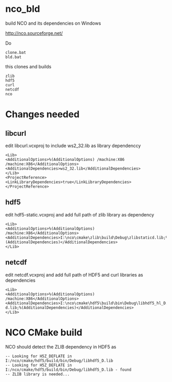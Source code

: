 # nco_bld
build NCO and its dependencies on Windows

http://nco.sourceforge.net/

Do

```
clone.bat
bld.bat
```

this clones and builds

```
zlib
hdf5
curl
netcdf
nco
```

# Changes needed

## libcurl

edit libcurl.vcxproj to include ws2_32.lib as library dependenccy

```
<Lib>
<AdditionalOptions>%(AdditionalOptions) /machine:X86 /machine:X86</AdditionalOptions>
<AdditionalDependencies>ws2_32.lib</AdditionalDependencies>
</Lib>
<ProjectReference>
<LinkLibraryDependencies>true</LinkLibraryDependencies>
</ProjectReference>
```


## hdf5

edit hdf5-static.vcxproj and add full path of zlib library as dependency

```
<Lib>
<AdditionalOptions>%(AdditionalOptions) /machine:X86</AdditionalOptions>
<AdditionalDependencies>I:\nco\cmake\zlib\build\Debug\zlibstaticd.lib;%(AdditionalDependencies)</AdditionalDependencies>
</Lib>
```

## netcdf

edit netcdf.vcxproj and add full path of HDF5 and curl libraries as dependencies

```
<Lib>
<AdditionalOptions>%(AdditionalOptions) /machine:X86</AdditionalOptions>
<AdditionalDependencies>I:\nco\cmake\hdf5\build\bin\Debug\libhdf5_hl_D.lib;I:\nco\cmake\hdf5\build\bin\Debug\libhdf5_D.lib;I:\nco\cmake\curl\build\lib\Debug\libcurl-d.lib;%(AdditionalDependencies)</AdditionalDependencies>
</Lib>
```

# NCO CMake build

NCO should detect the ZLIB dependency in HDF5 as

```
-- Looking for H5Z_DEFLATE in I:/nco/cmake/hdf5/build/bin/Debug/libhdf5_D.lib
-- Looking for H5Z_DEFLATE in I:/nco/cmake/hdf5/build/bin/Debug/libhdf5_D.lib - found
-- ZLIB library is needed...
```
